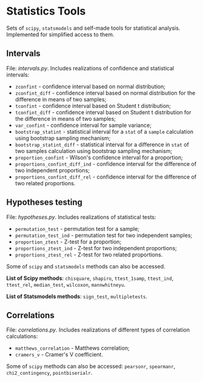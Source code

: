 # Statistics Tools

Sets of `scipy`, `statsmodels` and self-made tools for statistical analysis. Implemented for simplified access to them.

## Intervals

File: *intervals.py*. Includes realizations of confidence and statistical intervals:

- `zconfint` - confidence interval based on normal distribution;
- `zconfint_diff` - confidence interval based on normal distribution for the difference in means of two samples;
- `tconfint` - confidence interval based on Student t distribution;
- `tconfint_diff` - confidence interval based on Student t distribution for the difference in means of two samples;
- `var_confint` - confidence interval for sample variance;
- `bootstrap_statint` - statistical interval for a `stat` of a `sample` calculation using bootstrap sampling mechanism;
- `bootstrap_statint_diff` - statistical interval for a difference in `stat` of two samples calculation using bootstrap sampling mechanism;
- `proportion_confint` - Wilson's сonfidence interval for a proportion;
- `proportions_confint_diff_ind` - confidence interval for the difference of two independent proportions;
- `proportions_confint_diff_rel` - confidence interval for the difference of two related proportions.

## Hypotheses testing

File: *hypotheses.py*. Includes realizations of statistical tests:

- `permutation_test` - permutation test for a sample;
- `permutation_test_ind` - permutation test for two independent samples;
- `proportion_ztest` - Z-test for a proportion;
- `proportions_ztest_ind` - Z-test for two independent proportions;
- `proportions_ztest_rel` - Z-test for two related proportions.

Some of `scipy` and `statsmodels` methods can also be accessed.

**List of Scipy methods**: `chisquare`, `shapiro`, `ttest_1samp`, `ttest_ind`, `ttest_rel`, `median_test`, `wilcoxon`, `mannwhitneyu`.

**List of Statsmodels methods**: `sign_test`, `multipletests`.

## Correlations

File: *correlations.py*. Includes realizations of different types of correlation calculations:

- `matthews_correlation` - Matthews correlation;
- `cramers_v` - Cramer's V coefficient.

Some of `scipy` methods can also be accessed: `pearsonr`, `spearmanr`, `chi2_contingency`, `pointbiserialr`.
